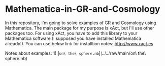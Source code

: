 # Mathematica-in-GR-and-Cosmology

In this repository, I'm going to solve examples of GR and Cosmology using Mathematica. The main package for my purpose is xAct, but I'll use other packages too.
For using xAct, you have to add this library to your Mathematica software (I supposed you have installed Mathematica already!). You can use below link for installtion notes:
http://www.xact.es


Notes about examples:
1) 
[`on\ the\ sphere.nb`](../../raw/main/on\ the\ sphere.nb)

